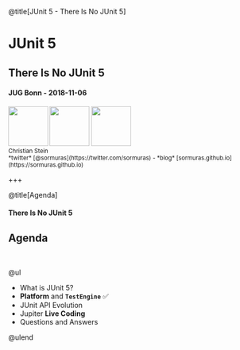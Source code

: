 @title[JUnit 5 - There Is No JUnit 5]
# JUnit 5
## There Is No JUnit 5

#### JUG Bonn - 2018-11-06

<small>
<a href="https://www.micromata.de"><img src="https://github.com/sormuras/testing-in-the-modular-world/raw/master/img/micromata-logo.png" height="80" /></a>
<a href="https://junit.org/junit5"><img src="https://github.com/sormuras/testing-in-the-modular-world/raw/master/img/junit5-logo.png" height="80" /></a>
<a href="https://maven.apache.org"><img src="https://github.com/sormuras/testing-in-the-modular-world/raw/master/img/maven-logo-black-on-white.png" height="80" /></a>
<br/>
Christian Stein  
<br/>
*twitter* [@sormuras](https://twitter.com/sormuras) - *blog* [sormuras.github.io](https://sormuras.github.io)
</small>

+++

@title[Agenda]
#### There Is No JUnit 5
## Agenda
<br>

@ul

- What is JUnit 5?
- **Platform** and **`TestEngine`** ✅
- JUnit API Evolution
- Jupiter **Live Coding**
- Questions and Answers

@ulend
